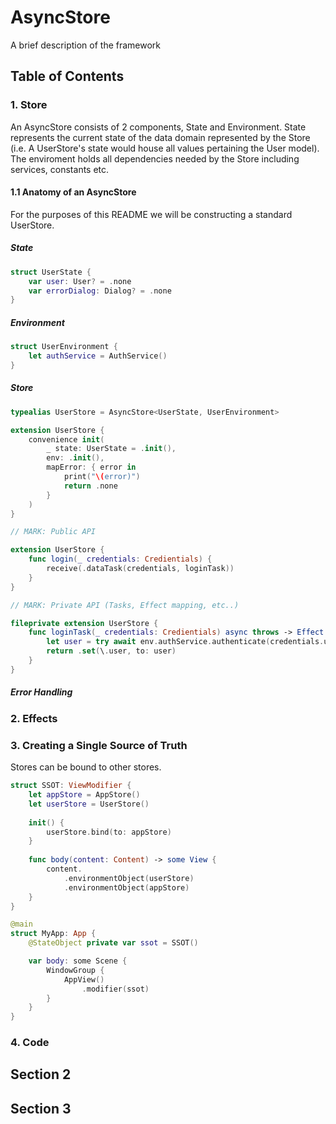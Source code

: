 # AsyncStore

A brief description of the framework

## Table of Contents

### 1. Store

An AsyncStore consists of 2 components, State and Environment. State represents the current state of the data domain represented by the Store (i.e. A UserStore's state would house all values pertaining the User model). The enviroment holds all dependencies needed by the Store including services, constants etc. 

#### 1.1 Anatomy of an AsyncStore

For the purposes of this README we will be constructing a standard UserStore.

##### State

```swift
struct UserState {
    var user: User? = .none
    var errorDialog: Dialog? = .none
}
```

##### Environment

```swift
struct UserEnvironment {
    let authService = AuthService()
}
```

##### Store

```swift
typealias UserStore = AsyncStore<UserState, UserEnvironment>

extension UserStore {
    convenience init(
        _ state: UserState = .init(), 
        env: .init(), 
        mapError: { error in
            print("\(error)")
            return .none
        }
    )
}

// MARK: Public API

extension UserStore {
    func login(_ credentials: Credientials) {
        receive(.dataTask(credentials, loginTask))
    }
}

// MARK: Private API (Tasks, Effect mapping, etc..)

fileprivate extension UserStore {
    func loginTask(_ credentials: Credientials) async throws -> Effect {
        let user = try await env.authService.authenticate(credentials.userName, credentials.password)
        return .set(\.user, to: user)
    }
}

```

##### Error Handling

### 2. Effects
### 3. Creating a Single Source of Truth

Stores can be bound to other stores.

```swift
struct SSOT: ViewModifier {
    let appStore = AppStore()
    let userStore = UserStore()
    
    init() {
        userStore.bind(to: appStore)
    }
    
    func body(content: Content) -> some View {
        content.
            .environmentObject(userStore)
            .environmentObject(appStore)
    }
}
```

```swift
@main
struct MyApp: App {
    @StateObject private var ssot = SSOT()

    var body: some Scene {
        WindowGroup {
            AppView()
                .modifier(ssot)
        }
    }
}
```

### 4. Code

## Section 2

## Section 3
